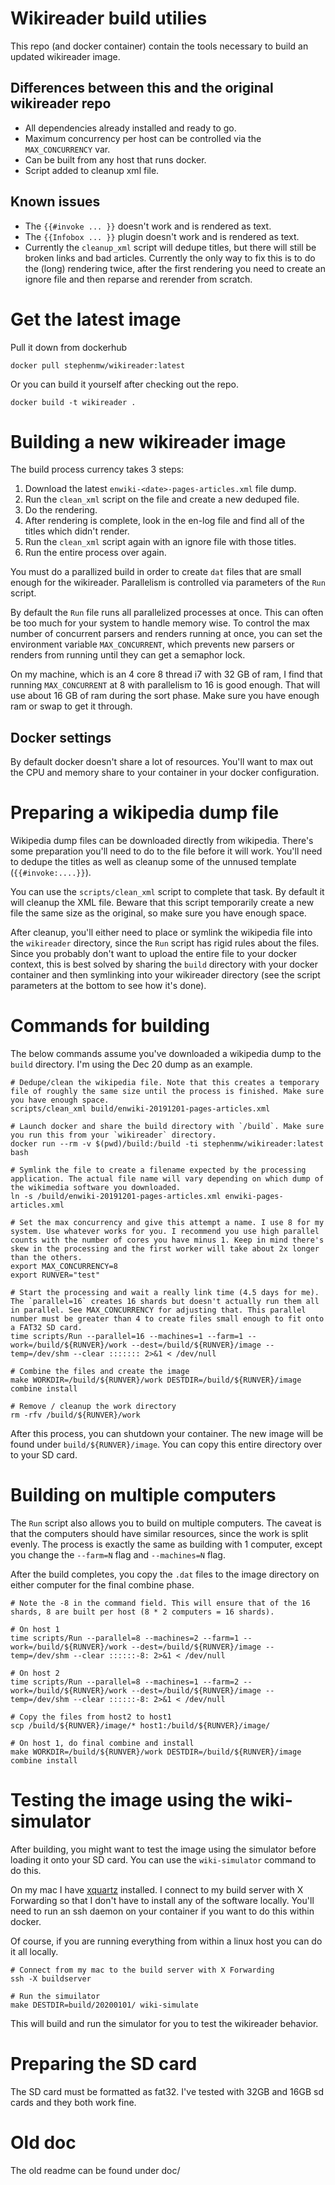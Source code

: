 # Wikireader build utilies
This repo (and docker container) contain the tools necessary to build an updated wikireader image.

## Differences between this and the original wikireader repo
* All dependencies already installed and ready to go.
* Maximum concurrency per host can be controlled via the `MAX_CONCURRENCY` var.
* Can be built from any host that runs docker.
* Script added to cleanup xml file.

## Known issues
* The `{{#invoke ... }}` doesn't work and is rendered as text.
* The `{{Infobox ... }}` plugin doesn't work and is rendered as text.
* Currently the `cleanup_xml` script will dedupe titles, but there will still be broken links and bad articles. Currently the only way to fix this is to do the (long) rendering twice, after the first rendering you need to create an ignore file and then reparse and rerender from scratch.

# Get the latest image
Pull it down from dockerhub
```
docker pull stephenmw/wikireader:latest
```

Or you can build it yourself after checking out the repo.
```
docker build -t wikireader .
```

# Building a new wikireader image
The build process currency takes 3 steps:

1. Download the latest `enwiki-<date>-pages-articles.xml` file dump.
2. Run the `clean_xml` script on the file and create a new deduped file.
3. Do the rendering.
4. After rendering is complete, look in the en-log file and find all of the titles which didn't render.
5. Run the `clean_xml` script again with an ignore file with those titles.
6. Run the entire process over again.

You must do a parallized build in order to create `dat` files that are small enough for the wikireader. Parallelism is controlled via parameters of the `Run` script.

By default the `Run` file runs all parallelized processes at once. This can often be too much for your system to handle memory wise. To control the max number of concurrent parsers and renders running at once, you can set the environment variable `MAX_CONCURRENT`, which prevents new parsers or renders from running until they can get a semaphor lock.

On my machine, which is an 4 core 8 thread i7 with 32 GB of ram, I find that running `MAX_CONCURRENT` at 8 with parallelism to 16 is good enough. That will use about 16 GB of ram during the sort phase. Make sure you have enough ram or swap to get it through.

## Docker settings
By default docker doesn't share a lot of resources. You'll want to max out the CPU and memory share to your container in your docker configuration.

# Preparing a wikipedia dump file
Wikipedia dump files can be downloaded directly from wikipedia. There's some preparation you'll need to do to the file before it will work. You'll need to dedupe the titles as well as cleanup some of the unnused template (```{{#invoke:....}}```).

You can use the `scripts/clean_xml` script to complete that task. By default it will cleanup the XML file. Beware that this script temporarily create a new file the same size as the original, so make sure you have enough space.

After cleanup, you'll either need to place or symlink the wikipedia file into the `wikireader` directory, since the `Run` script has rigid rules about the files. Since you probably don't want to upload the entire file to your docker context, this is best solved by sharing the `build` directory with your docker container and then symlinking into your wikireader directory (see the script parameters at the bottom to see how it's done).

# Commands for building
The below commands assume you've downloaded a wikipedia dump to the `build` directory. I'm using the Dec 20 dump as an example.
```
# Dedupe/clean the wikipedia file. Note that this creates a temporary file of roughly the same size until the process is finished. Make sure you have enough space.
scripts/clean_xml build/enwiki-20191201-pages-articles.xml

# Launch docker and share the build directory with `/build`. Make sure you run this from your `wikireader` directory.
docker run --rm -v $(pwd)/build:/build -ti stephenmw/wikireader:latest bash

# Symlink the file to create a filename expected by the processing application. The actual file name will vary depending on which dump of the wikimedia software you downloaded.
ln -s /build/enwiki-20191201-pages-articles.xml enwiki-pages-articles.xml

# Set the max concurrency and give this attempt a name. I use 8 for my system. Use whatever works for you. I recommend you use high parallel counts with the number of cores you have minus 1. Keep in mind there's skew in the processing and the first worker will take about 2x longer than the others.
export MAX_CONCURRENCY=8 
export RUNVER="test"

# Start the processing and wait a really link time (4.5 days for me). The `parallel=16` creates 16 shards but doesn't actually run them all in parallel. See MAX_CONCURRENCY for adjusting that. This parallel number must be greater than 4 to create files small enough to fit onto a FAT32 SD card.
time scripts/Run --parallel=16 --machines=1 --farm=1 --work=/build/${RUNVER}/work --dest=/build/${RUNVER}/image --temp=/dev/shm --clear ::::::: 2>&1 < /dev/null

# Combine the files and create the image
make WORKDIR=/build/${RUNVER}/work DESTDIR=/build/${RUNVER}/image combine install

# Remove / cleanup the work directory
rm -rfv /build/${RUNVER}/work
```

After this process, you can shutdown your container. The new image will be found under `build/${RUNVER}/image`. You can copy this entire directory over to your SD card.

# Building on multiple computers
The `Run` script also allows you to build on multiple computers. The caveat is that the computers should have similar resources, since the work is split evenly. The process is exactly the same as building with 1 computer, except you change the `--farm=N` flag and `--machines=N` flag.

After the build completes, you copy the `.dat` files to the image directory on either computer for the final combine phase.

```
# Note the -8 in the command field. This will ensure that of the 16 shards, 8 are built per host (8 * 2 computers = 16 shards).

# On host 1
time scripts/Run --parallel=8 --machines=2 --farm=1 --work=/build/${RUNVER}/work --dest=/build/${RUNVER}/image --temp=/dev/shm --clear ::::::-8: 2>&1 < /dev/null

# On host 2
time scripts/Run --parallel=8 --machines=1 --farm=2 --work=/build/${RUNVER}/work --dest=/build/${RUNVER}/image --temp=/dev/shm --clear ::::::-8: 2>&1 < /dev/null

# Copy the files from host2 to host1
scp /build/${RUNVER}/image/* host1:/build/${RUNVER}/image/

# On host 1, do final combine and install
make WORKDIR=/build/${RUNVER}/work DESTDIR=/build/${RUNVER}/image combine install
```

# Testing the image using the wiki-simulator
After building, you might want to test the image using the simulator before loading it onto your SD card. You can use the `wiki-simulator` command to do this.

On my mac I have [xquartz](https://www.xquartz.org/) installed. I connect to my build server with X Forwarding so that I don't have to install any of the software locally. You'll need to run an ssh daemon on your container if you want to do this within docker.

Of course, if you are running everything from within a linux host you can do it all locally.

```
# Connect from my mac to the build server with X Forwarding
ssh -X buildserver

# Run the simuilator
make DESTDIR=build/20200101/ wiki-simulate
```

This will build and run the simulator for you to test the wikireader behavior.

# Preparing the SD card
The SD card must be formatted as fat32. I've tested with 32GB and 16GB sd cards and they both work fine.

# Old doc
The old readme can be found under doc/

